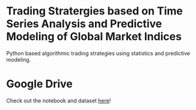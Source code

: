 # Trading Stratergies based on Time Series Analysis and Predictive Modeling of Global Market Indices

Python based algorithmic trading strategies using statistics and predictive modeling.


# Google Drive

Check out the notebook and dataset [here](https://drive.google.com/drive/folders/136O4_6FoY5ymYv5EbaR-DbFJdoRIoVd7?usp=drive_link)!
